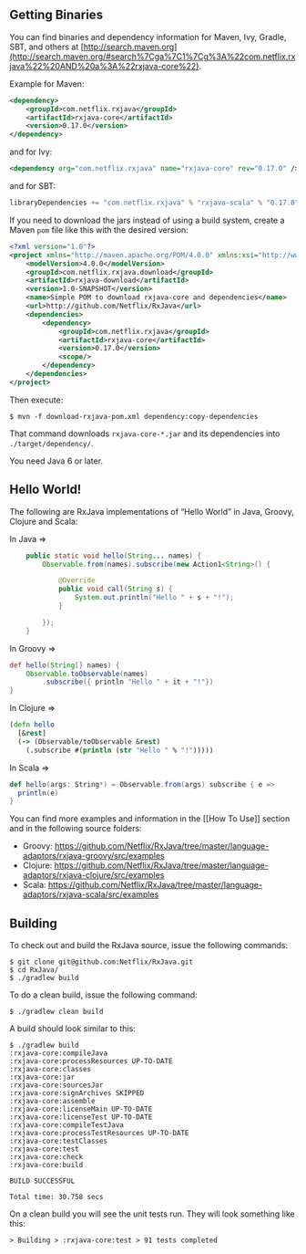 ## Getting Binaries

You can find binaries and dependency information for Maven, Ivy, Gradle, SBT, and others at [http://search.maven.org](http://search.maven.org/#search%7Cga%7C1%7Cg%3A%22com.netflix.rxjava%22%20AND%20a%3A%22rxjava-core%22).

Example for Maven:

```xml
<dependency>
    <groupId>com.netflix.rxjava</groupId>
    <artifactId>rxjava-core</artifactId>
    <version>0.17.0</version>
</dependency>
```
and for Ivy:

```xml
<dependency org="com.netflix.rxjava" name="rxjava-core" rev="0.17.0" />
```

and for SBT:

```scala
libraryDependencies += "com.netflix.rxjava" % "rxjava-scala" % "0.17.0"
```

If you need to download the jars instead of using a build system, create a Maven `pom` file like this with the desired version:

```xml
<?xml version="1.0"?>
<project xmlns="http://maven.apache.org/POM/4.0.0" xmlns:xsi="http://www.w3.org/2001/XMLSchema-instance" xsi:schemaLocation="http://maven.apache.org/POM/4.0.0 http://maven.apache.org/xsd/maven-4.0.0.xsd">
	<modelVersion>4.0.0</modelVersion>
	<groupId>com.netflix.rxjava.download</groupId>
	<artifactId>rxjava-download</artifactId>
	<version>1.0-SNAPSHOT</version>
	<name>Simple POM to download rxjava-core and dependencies</name>
	<url>http://github.com/Netflix/RxJava</url>
	<dependencies>
		<dependency>
			<groupId>com.netflix.rxjava</groupId>
			<artifactId>rxjava-core</artifactId>
			<version>0.17.0</version>
			<scope/>
		</dependency>
	</dependencies>
</project>
```

Then execute:

```
$ mvn -f download-rxjava-pom.xml dependency:copy-dependencies
```

That command downloads `rxjava-core-*.jar` and its dependencies into `./target/dependency/`.

You need Java 6 or later.

## Hello World!

The following are RxJava implementations of “Hello World” in Java, Groovy, Clojure and Scala:

In Java =>
```java
    public static void hello(String... names) {
        Observable.from(names).subscribe(new Action1<String>() {

            @Override
            public void call(String s) {
                System.out.println("Hello " + s + "!");
            }

        });
    }
```

In Groovy =>
```groovy
def hello(String[] names) {
    Observable.toObservable(names)
        .subscribe({ println "Hello " + it + "!"})
}
```

In Clojure =>
```clojure
(defn hello
  [&rest]
  (-> (Observable/toObservable &rest)
    (.subscribe #(println (str "Hello " % "!")))))
```

In Scala =>
```scala
def hello(args: String*) = Observable.from(args) subscribe { e =>
  println(e)
}
```

You can find more examples and information in the [[How To Use]] section and in the following source folders:

* Groovy: https://github.com/Netflix/RxJava/tree/master/language-adaptors/rxjava-groovy/src/examples
* Clojure: https://github.com/Netflix/RxJava/tree/master/language-adaptors/rxjava-clojure/src/examples
* Scala: https://github.com/Netflix/RxJava/tree/master/language-adaptors/rxjava-scala/src/examples

## Building

To check out and build the RxJava source, issue the following commands:

```
$ git clone git@github.com:Netflix/RxJava.git
$ cd RxJava/
$ ./gradlew build
```

To do a clean build, issue the following command:

```
$ ./gradlew clean build
```

A build should look similar to this:

```
$ ./gradlew build
:rxjava-core:compileJava
:rxjava-core:processResources UP-TO-DATE
:rxjava-core:classes
:rxjava-core:jar
:rxjava-core:sourcesJar
:rxjava-core:signArchives SKIPPED
:rxjava-core:assemble
:rxjava-core:licenseMain UP-TO-DATE
:rxjava-core:licenseTest UP-TO-DATE
:rxjava-core:compileTestJava
:rxjava-core:processTestResources UP-TO-DATE
:rxjava-core:testClasses
:rxjava-core:test
:rxjava-core:check
:rxjava-core:build

BUILD SUCCESSFUL

Total time: 30.758 secs
```

On a clean build you will see the unit tests run. They will look something like this:

```
> Building > :rxjava-core:test > 91 tests completed
```